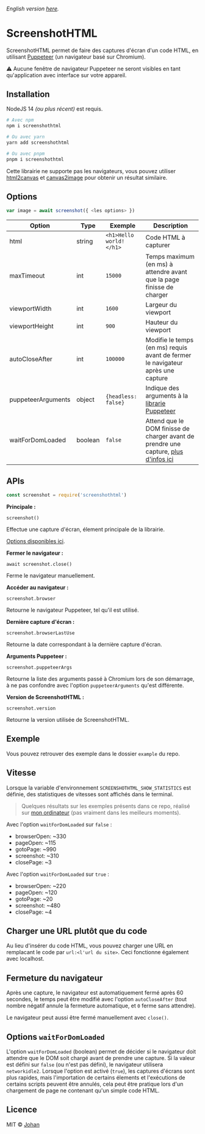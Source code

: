 ###### English version [here](https://github.com/johan-perso/screenshothtml/blob/main/README.md).

# ScreenshotHTML

ScreenshotHTML permet de faire des captures d'écran d'un code HTML, en utilisant [Puppeteer](https://github.com/puppeteer/puppeteer) (un navigateur basé sur Chromium).

⚠️ Aucune fenêtre de navigateur Puppeteer ne seront visibles en tant qu'application avec interface sur votre appareil.


## Installation

NodeJS 14 *(ou plus récent)* est requis.

```bash
# Avec npm
npm i screenshothtml

# Ou avec yarn
yarn add screenshothtml

# Ou avec pnpm
pnpm i screenshothtml
```

Cette librairie ne supporte pas les navigateurs, vous pouvez utiliser [html2canvas](https://html2canvas.hertzen.com/) et [canvas2image](https://github.com/hongru/canvas2image) pour obtenir un résultat similaire.


## Options

```js
var image = await screenshot({ <les options> })
```

| Option             | Type    | Exemple                 | Description                                                                         |
|--------------------|---------|-------------------------|-------------------------------------------------------------------------------------|
| html               | string  | `<h1>Hello world!</h1>` | Code HTML à capturer                                                                |
| maxTimeout         | int     | `15000                ` | Temps maximum (en ms) à attendre avant que la page finisse de charger               |
| viewportWidth      | int     | `1600                 ` | Largeur du viewport                                                                 |
| viewportHeight     | int     | `900                  ` | Hauteur du viewport                                                                 |
| autoCloseAfter     | int     | `100000               ` | Modifie le temps (en ms) requis avant de fermer le navigateur après une capture     |
| puppeteerArguments | object  | `{headless: false}    ` | Indique des arguments à la [librarie Puppeteer](https://github.com/puppeteer/puppeteer/blob/v13.7.0/docs/api.md#puppeteerlaunchoptions)     |
| waitForDomLoaded   | boolean | `false                ` | Attend que le DOM finisse de charger avant de prendre une capture, [plus d'infos ici](#options-waitfordomloaded) |


## APIs

```js
const screenshot = require('screenshothtml')
```

**Principale :**

`screenshot()`

Effectue une capture d'écran, élement principale de la librairie.

[Options disponibles ici](#options).


**Fermer le navigateur :**

`await screenshot.close()`

Ferme le navigateur manuellement.


**Accéder au navigateur :**

`screenshot.browser`

Retourne le navigateur Puppeteer, tel qu'il est utilisé.


**Dernière capture d'écran :**

`screenshot.browserLastUse`

Retourne la date correspondant à la dernière capture d'écran.


**Arguments Puppeteer :**

`screenshot.puppeteerArgs`

Retourne la liste des arguments passé à Chromium lors de son démarrage, à ne pas confondre avec l'option `puppeteerArguments` qu'est différente.


**Version de ScreenshotHTML :**

`screenshot.version`

Retourne la version utilisée de ScreenshotHTML.


## Exemple

Vous pouvez retrouver des exemple dans le dossier `example` du repo.


## Vitesse

Lorsque la variable d'environnement `SCREENSHOTHTML_SHOW_STATISTICS` est définie, des statistiques de vitesses sont affichés dans le terminal.

> Quelques résultats sur les exemples présents dans ce repo, réalisé sur [mon ordinateur](https://consumer.huawei.com/fr/laptops/matebook-d-15/) (pas vraiment dans les meilleurs moments).

Avec l'option `waitForDomLoaded` sur `false` :
* browserOpen: ~330
* pageOpen: ~115
* gotoPage: ~990
* screenshot: ~310
* closePage: ~3

Avec l'option `waitForDomLoaded` sur `true` :
* browserOpen: ~220
* pageOpen: ~120
* gotoPage: ~20
* screenshot: ~480
* closePage: ~4


## Charger une URL plutôt que du code

Au lieu d'insérer du code HTML, vous pouvez charger une URL en remplacant le code par `url:<l'url du site>`. Ceci fonctionne également avec localhost.


## Fermeture du navigateur

Après une capture, le navigateur est automatiquement fermé après 60 secondes, le temps peut être modifié avec l'option `autoCloseAfter` (tout nombre négatif annule la fermeture automatique, et `0` ferme sans attendre).

Le navigateur peut aussi être fermé manuellement avec `close()`.


## Options `waitForDomLoaded`

L'option `waitForDomLoaded` (boolean) permet de décider si le navigateur doit attendre que le DOM soit chargé avant de prendre une capture. Si la valeur est défini sur `false` (ou n'est pas défini), le navigateur utilisera `networkidle2`. Lorsque l'option est activé (`true`), les captures d'écrans sont plus rapides, mais l'importation de certains élements et l'exécutions de certains scripts peuvent être annulés, cela peut être pratique lors d'un chargement de page ne contenant qu'un simple code HTML.


## Licence

MIT © [Johan](https://johanstickman.com)

